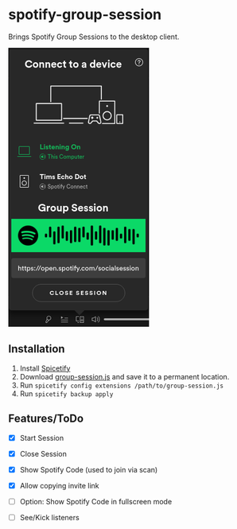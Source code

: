 # spotify-group-session
Brings Spotify Group Sessions to the desktop client.

![Preview](preview.png)

## Installation
1. Install [Spicetify](https://github.com/khanhas/spicetify-cli)
2. Download [group-session.js](https://github.com/timll/spotify-group-session/blob/main/src/group-session.js) and save it to a permanent location.
3. Run `spicetify config extensions /path/to/group-session.js`
4. Run `spicetify backup apply`

## Features/ToDo

- [x] Start Session
- [x] Close Session
- [x] Show Spotify Code (used to join via scan)
- [x] Allow copying invite link
- [ ] Option: Show Spotify Code in fullscreen mode
- [ ] See/Kick listeners

